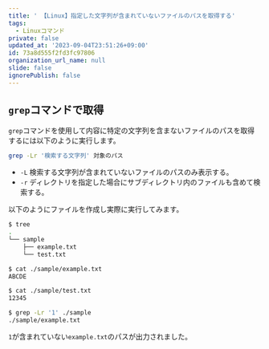 ```yaml
---
title: ' 【Linux】指定した文字列が含まれていないファイルのパスを取得する'
tags:
  - Linuxコマンド
private: false
updated_at: '2023-09-04T23:51:26+09:00'
id: 73a8d555f2fd3fc97806
organization_url_name: null
slide: false
ignorePublish: false
---
```

## `grep`コマンドで取得

`grep`コマンドを使用して内容に特定の文字列を含まないファイルのパスを取得するには以下のように実行します。  

```zsh
grep -Lr '検索する文字列' 対象のパス
```

* `-L`
検索する文字列が含まれていないファイルのパスのみ表示する。
* `-r`
ディレクトリを指定した場合にサブディレクトリ内のファイルも含めて検索する。

以下のようにファイルを作成し実際に実行してみます。

```zsh
$ tree
.
└── sample
    ├── example.txt
    └── test.txt

$ cat ./sample/example.txt
ABCDE

$ cat ./sample/test.txt
12345

```

```zsh
$ grep -Lr '1' ./sample
./sample/example.txt
```

`1`が含まれていない`example.txt`のパスが出力されました。
